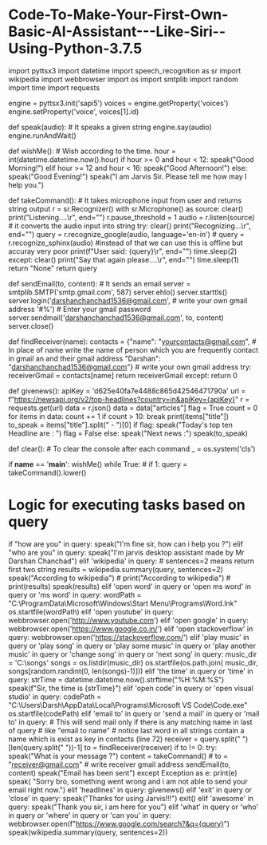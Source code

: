 # Code-To-Make-Your-First-Own-Basic-AI-Assistant---Like-Siri--Using-Python-3.7.5

import pyttsx3
import datetime
import speech_recognition as sr
import wikipedia
import webbrowser
import os
import smtplib
import random
import time
import requests

engine = pyttsx3.init('sapi5')
voices = engine.getProperty('voices')
engine.setProperty('voice', voices[1].id)


def speak(audio):
    # It speaks a given string
    engine.say(audio)
    engine.runAndWait()


def wishMe():
    # Wish according to the time.
    hour = int(datetime.datetime.now().hour)
    if hour >= 0 and hour < 12:
        speak("Good Morning!")
    elif hour >= 12 and hour < 16:
        speak("Good Afternoon!")
    else:
        speak("Good Evening!")
    speak("I am Jarvis Sir. Please tell me how may I help you.")


def takeCommand():
    # It takes microphone input from user and returns string output
    r = sr.Recognizer()
    with sr.Microphone() as source:
        clear()
        print("Listening....\r", end="")
        r.pause_threshold = 1
        audio = r.listen(source)  # it converts the audio input into string
    try:
        clear()
        print("Recognizing...\r", end="")
        query = r.recognize_google(audio, language='en-in')
        # query = r.recognize_sphinx(audio)     #instead of that we can use this is offline but accuray very poor
        print(f"User said: {query}\r", end="")
        time.sleep(2)
    except:
        clear()
        print("Say that again please....\r", end="")
        time.sleep(1)
        return "None"
    return query


def sendEmail(to, content):
    # It sends an email
    server = smtplib.SMTP('smtp.gmail.com', 587)
    server.ehlo()
    server.starttls()
    server.login('darshanchanchad1536@gmail.com',  # write your own gmail address
                 '#$%#$%')    # Enter your gmail password
    server.sendmail('darshanchanchad1536@gmail.com', to, content)
    server.close()


def findReceiver(name):
    contacts = {"name": "yourcontacts@gmail.com",  # In place of name write the name of person which you are frequently contact in                                                          gmail an and their gmail address 
                "Darshan": "darshanchanchad1536@gmail.com"} # write your own gmail address
    try:
        receiverGmail = contacts[name]
        return receiverGmail
    except:
        return 0


def givenews():
    apiKey = 'd625e40fa7e4488c865d42546471790a'
    url = f"https://newsapi.org/v2/top-headlines?country=in&apiKey={apiKey}"
    r = requests.get(url)
    data = r.json()
    data = data["articles"]
    flag = True
    count = 0
    for items in data:
        count += 1
        if count > 10:
            break
        print(items["title"])
        to_speak = items["title"].split(" - ")[0]
        if flag:
            speak("Today's top ten Headline are : ")
            flag = False
        else:
            speak("Next news :")
        speak(to_speak)


def clear():
    # To clear the console after each command
    _ = os.system('cls')


if __name__ == '__main__':
    wishMe()
    while True:
        # if 1:
        query = takeCommand().lower()
# Logic for executing tasks based on query
  if "how are you" in query:
            speak("I'm fine sir, how can i help you ?")
        elif "who are you" in query:
            speak("I'm jarvis desktop assistant made by Mr Darshan Chanchad")
        elif 'wikipedia' in query:
            # sentences=2 means return first two string
            results = wikipedia.summary(query, sentences=2)
            speak("According to wikipedia")
            # print("According to wikipedia")
            # print(results)
            speak(results)
        elif 'open word' in query or 'open ms word' in query or 'ms word' in query:
            wordPath = "C:\\ProgramData\\Microsoft\\Windows\\Start Menu\\Programs\\Word.lnk"
            os.startfile(wordPath)
        elif 'open youtube' in query:
            webbrowser.open('http://www.youtube.com')
        elif 'open google' in query:
            webbrowser.open('https://www.google.co.in/')
        elif 'open stackoverflow' in query:
            webbrowser.open('https://stackoverflow.com/')
        elif 'play music' in query or 'play song' in query or 'play some music' in query or 'play another music' in query or 'change song' in query or 'next song' in query:
            music_dir = 'C:\\songs'
            songs = os.listdir(music_dir)
            os.startfile(os.path.join(
                music_dir, songs[random.randint(0, len(songs)-1)]))
        elif 'the time' in query or 'time' in query:
            strTime = datetime.datetime.now().strftime("%H:%M:%S")
            speak(f"Sir, the time is {strTime}")
        elif 'open code' in query or 'open visual studio' in query:
            codePath = "C:\\Users\\Darsh\\AppData\\Local\\Programs\\Microsoft VS Code\\Code.exe"
            os.startfile(codePath)
        elif 'email to' in query or 'send a mail' in query or 'mail to' in query:
            # This will send mail only if there is any matching name in last of query
            # like "email to name" 
            # notice last word in all strings contain a name which is exist as key in contacts (line 72)
            receiver = query.split(" ")[len(query.split(" "))-1]
            to = findReceiver(receiver)
            if to != 0:
                try:
                    speak("What is your message ?")
                    content = takeCommand()
                    # to = "receiver@gmail.com"   # write receiver gmail address 
                    sendEmail(to, content)
                    speak("Email has been sent")
                except Exception as e:
                    print(e)
                    speak(
                        "Sorry bro, something went wrong and i am not able to send your email right now.")
        elif 'headlines' in query:
            givenews()
        elif  'exit' in query or 'close' in query:
            speak("Thanks for using Jarvis!!!")
            exit()
        elif 'awesome' in query:
            speak("Thank you sir, i am here for you")
        elif 'what' in query or 'who' in query or 'where' in query or 'can you' in query:
            webbrowser.open(f"https://www.google.com/search?&q={query}")
            speak(wikipedia.summary(query, sentences=2))
